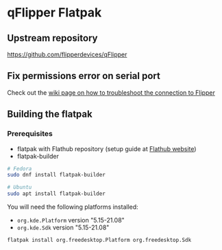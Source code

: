 # qFlipper Flatpak

## Upstream repository

<https://github.com/flipperdevices/qFlipper>

## Fix permissions error on serial port

Check out the [wiki page on how to troubleshoot the connection to Flipper](https://github.com/flathub/one.flipperzero.qFlipper/wiki/)

## Building the flatpak

### Prerequisites

- flatpak with Flathub repository (setup guide at [Flathub website](https://flatpak.org/setup/))
- flatpak-builder

```bash
# Fedora
sudo dnf install flatpak-builder

# Ubuntu
sudo apt install flatpak-builder
```

You will need the following platforms installed:

- `org.kde.Platform` version "5.15-21.08"
- `org.kde.Sdk` version "5.15-21.08"

```bash
flatpak install org.freedesktop.Platform org.freedesktop.Sdk
```
